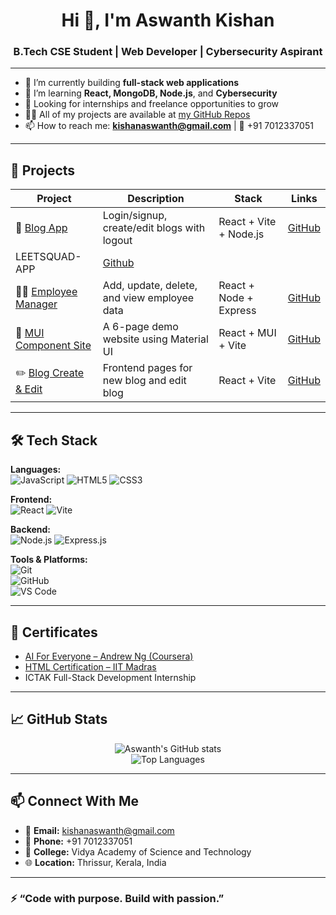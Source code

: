 <h1 align="center">Hi 👋, I'm Aswanth Kishan</h1>
<h3 align="center">B.Tech CSE Student | Web Developer | Cybersecurity Aspirant</h3>

---

- 🔭 I’m currently building **full-stack web applications**
- 🌱 I’m learning **React, MongoDB, Node.js**, and **Cybersecurity**
- 💼 Looking for internships and freelance opportunities to grow
- 👨‍💻 All of my projects are available at [my GitHub Repos](https://github.com/Aswanth-create)
- 📫 How to reach me: **kishanaswanth@gmail.com** | 📱 +91 7012337051

---

## 🚀 Projects

| Project | Description | Stack | Links |
|--------|-------------|-------|-------|
| 📝 [Blog App](https://github.com/Aswanth-create/blog-app) | Login/signup, create/edit blogs with logout | React + Vite + Node.js | [GitHub](https://github.com/Aswanth-create/blog-app) |
LEETSQUAD-APP | [Github](https://github.com/Aswanth-create/leetsquad-app.git) |
| 👨‍💼 [Employee Manager](https://github.com/Aswanth-create/employee-app) | Add, update, delete, and view employee data | React + Node + Express | [GitHub](https://github.com/Aswanth-create/employee-app) |
| 🎨 [MUI Component Site](https://github.com/Aswanth-create/mui-demo) | A 6-page demo website using Material UI | React + MUI + Vite | [GitHub](https://github.com/Aswanth-create/mui-demo) |
| ✏️ [Blog Create & Edit](https://github.com/Aswanth-create/blog-create-edit) | Frontend pages for new blog and edit blog | React + Vite | [GitHub](https://github.com/Aswanth-create/blog-create-edit) |

---

## 🛠 Tech Stack

**Languages:**  
![JavaScript](https://img.shields.io/badge/-JavaScript-black?style=flat-square&logo=javascript) 
![HTML5](https://img.shields.io/badge/-HTML5-orange?style=flat-square&logo=html5) 
![CSS3](https://img.shields.io/badge/-CSS3-blue?style=flat-square&logo=css3)

**Frontend:**  
![React](https://img.shields.io/badge/-React-black?style=flat-square&logo=react)
![Vite](https://img.shields.io/badge/-Vite-646cff?style=flat-square&logo=vite)

**Backend:**  
![Node.js](https://img.shields.io/badge/-Node.js-green?style=flat-square&logo=node.js)
![Express.js](https://img.shields.io/badge/-Express-black?style=flat-square&logo=express)

**Tools & Platforms:**  
![Git](https://img.shields.io/badge/-Git-black?style=flat-square&logo=git)  
![GitHub](https://img.shields.io/badge/-GitHub-black?style=flat-square&logo=github)  
![VS Code](https://img.shields.io/badge/-VSCode-blue?style=flat-square&logo=visual-studio-code)

---

## 📜 Certificates

- [AI For Everyone – Andrew Ng (Coursera)](https://github.com/Aswanth-create/ai-course-proof)  
- [HTML Certification – IIT Madras](https://github.com/Aswanth-create/html-iitm)  
- ICTAK Full-Stack Development Internship  

---

## 📈 GitHub Stats

<p align="center">
  <img src="https://github-readme-stats.vercel.app/api?username=Aswanth-create&show_icons=true&theme=radical" alt="Aswanth's GitHub stats" />
  <br>
  <img src="https://github-readme-stats.vercel.app/api/top-langs/?username=Aswanth-create&layout=compact&theme=radical" alt="Top Languages" />
</p>

---

## 📫 Connect With Me

- 📧 **Email:** kishanaswanth@gmail.com  
- 📱 **Phone:** +91 7012337051  
- 🏫 **College:** Vidya Academy of Science and Technology  
- 🌐 **Location:** Thrissur, Kerala, India

---

### ⚡ “Code with purpose. Build with passion.”

